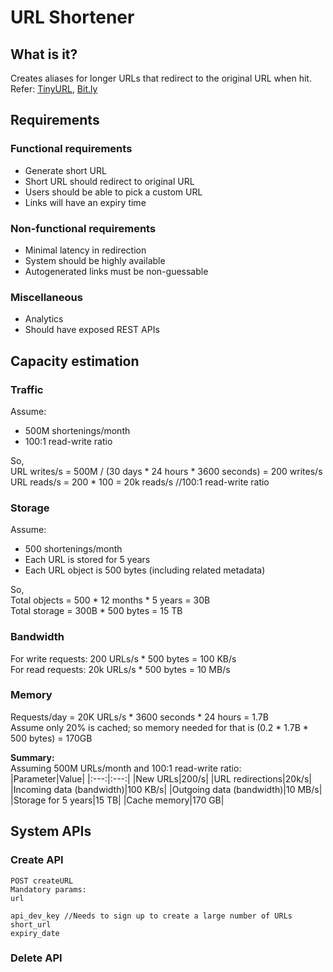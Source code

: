 # URL Shortener
## What is it?  
Creates aliases for longer URLs that redirect to the original URL when hit.  
Refer: [TinyURL](https://tinyurl.com/app), [Bit.ly](https://bit.ly/)  

## Requirements
### Functional requirements
- Generate short URL
- Short URL should redirect to original URL
- Users should be able to pick a custom URL
- Links will have an expiry time

### Non-functional requirements
- Minimal latency in redirection
- System should be highly available
- Autogenerated links must be non-guessable 

### Miscellaneous
- Analytics
- Should have exposed REST APIs

## Capacity estimation
### Traffic
Assume:  
- 500M shortenings/month
- 100:1 read-write ratio

So,  
URL writes/s = 500M / (30 days * 24 hours * 3600 seconds) = 200 writes/s  
URL reads/s = 200 * 100 = 20k reads/s //100:1 read-write ratio

### Storage
Assume:  
- 500 shortenings/month  
- Each URL is stored for 5 years  
- Each URL object is 500 bytes (including related metadata)  

So,  
Total objects = 500 * 12 months * 5 years = 30B  
Total storage = 300B * 500 bytes = 15 TB  

### Bandwidth
For write requests: 200 URLs/s * 500 bytes = 100 KB/s  
For read requests: 20k URLs/s * 500 bytes = 10 MB/s

### Memory
Requests/day = 20K URLs/s * 3600 seconds * 24 hours = 1.7B  
Assume only 20% is cached; so memory needed for that is (0.2 * 1.7B * 500 bytes) = 170GB  

**Summary:**  
Assuming 500M URLs/month and 100:1 read-write ratio:  
|Parameter|Value|
|:---:|:---:|
|New URLs|200/s|
|URL redirections|20k/s|
|Incoming data (bandwidth)|100 KB/s|
|Outgoing data (bandwidth)|10 MB/s|
|Storage for 5 years|15 TB|
|Cache memory|170 GB|

## System APIs
### Create API
```
POST createURL
Mandatory params:
url

api_dev_key //Needs to sign up to create a large number of URLs
short_url
expiry_date
```

### Delete API
